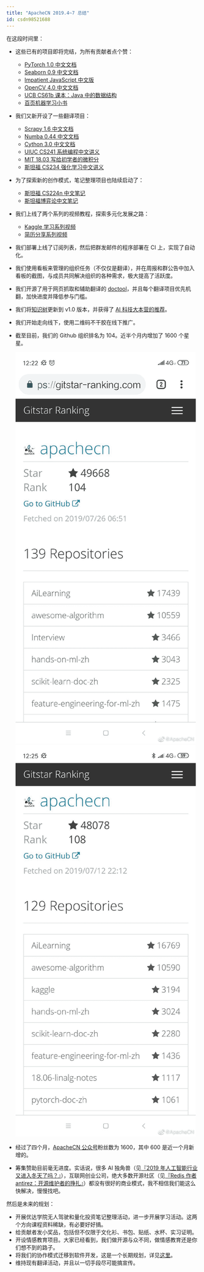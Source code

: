 ```yaml
---
title: "ApacheCN 2019.4~7 总结"
id: csdn98521688
---
```


在这段时间里：

*   这些已有的项目即将完结，为所有贡献者点个赞：

    *   [PyTorch 1.0 中文文档](https://github.com/apachecn/pytorch-doc-zh)
    *   [Seaborn 0.9 中文文档](https://github.com/apachecn/seaborn-doc-zh)
    *   [Impatient JavaScript 中文版](https://github.com/apachecn/impatient-js-zh)
    *   [OpenCV 4.0 中文文档](https://github.com/apachecn/opencv-doc-zh)
    *   [UCB CS61b 课本：Java 中的数据结构](https://github.com/apachecn/cs61b-textbook-zh)
    *   [百页机器学习小书](https://github.com/apachecn/ml-book-100-zh)
*   我们又新开设了一些翻译项目：

    *   [Scrapy 1.6 中文文档](https://github.com/apachecn/scrapy-doc-zh)
    *   [Numba 0.44 中文文档](https://github.com/apachecn/numba-doc-zh)
    *   [Cython 3.0 中文文档](https://github.com/apachecn/cython-doc-zh)
    *   [UIUC CS241 系统编程中文讲义](https://github.com/apachecn/uiuc-cs241-notes-zh)
    *   [MIT 18.03 写给初学者的微积分](https://github.com/apachecn/calc4b-zh)
    *   [斯坦福 CS234 强化学习中文讲义](https://github.com/apachecn/stanford-cs234-notes-zh)
*   为了探索新的创作模式，笔记整理项目也陆续启动了：

    *   [斯坦福 CS224n 中文笔记](https://github.com/apachecn/stanford-cs224n-notes-zh)
    *   [斯坦福博弈论中文笔记](https://github.com/apachecn/stanford-game-theory-notes-zh)
*   我们上线了两个系列的视频教程，探索多元化发展之路：

    *   [Kaggle 学习系列视频](https://www.bilibili.com/video/av53119200)
    *   [简历分享系列视频](https://www.bilibili.com/video/av53122083)
*   我们部署上线了订阅列表，然后把群发邮件的程序部署在 CI 上，实现了自动化。

*   我们使用看板来管理的组织任务（不仅仅是翻译），并在周报和群公告中加入看板的截图，与成员共同解决组织的各种需求，极大提高了活跃度。

*   我们开源了用于网页抓取和辅助翻译的 [doctool](https://github.com/258ch/doctool)，并且每个翻译项目优先机翻，加快进度并降低参与门槛。

*   我们将[知识树](https://github.com/apachecn/ai-roadmap/tree/master/v1.0)更新到 v1.0 版本，并获得了 [AI 科技大本营的推荐](https://mp.weixin.qq.com/s/p67JwNb7Cd0IqEZYaoMUyA)。

*   我们开始走向线下，使用二维码不干胶在线下推广。

*   截至目前，我们的 Github 组织排名为 104。近半个月内增加了 1600 个星星。

    ![](../img/4a66f10e4bc64ab7d4cccfa200e3ab6b.png) ![](../img/47da6e6dda15c117f8de5cb226923cab.png)

*   经过了四个月，[ApacheCN 公众号](https://weixin.sogou.com/weixin?query=ApacheCN)粉丝数为 1600，其中 600 是近一个月新增的。

*   筹集赞助目前毫无进度。实话说，很多 AI 独角兽（见[『2019 年人工智能行业又进入冬天了吗？』](https://www.zhihu.com/question/308512268/answer/573546877)），互联网创业公司，绝大多数开源社区（见[『Redis 作者 antirez：开源维护者的挣扎』](https://www.oschina.net/news/106799/the-struggles-of-an-open-source-maintainer)）都没有很好的商业模式，我不相信我们能这么快解决，慢慢找吧。

然后是未来的规划：

*   开展优达学院无人驾驶和量化投资笔记整理活动，进一步开展学习活动。这两个方向课程资料稀缺，有必要好好搞。
*   给贡献者发小奖品，包括但不仅限于文化衫、书包、贴纸、水杯、实习证明。
*   开设情感教育项目。大家已经看到，我们做开源与众不同，做情感教育还是你们想不到的路子。
*   将我们的协作模式迁移到软件开发，这是一个长期规划，详见[这里](https://www.cnblogs.com/wizardforcel/p/11288504.html)。
*   维持现有翻译活动，并且以一切手段尽可能搞宣传。